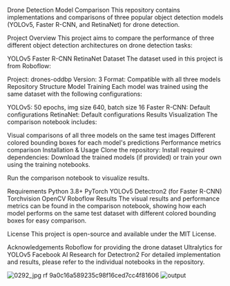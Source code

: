 Drone Detection Model Comparison
This repository contains implementations and comparisons of three popular object detection models (YOLOv5, Faster R-CNN, and RetinaNet) for drone detection.

Project Overview
This project aims to compare the performance of three different object detection architectures on drone detection tasks:

YOLOv5
Faster R-CNN
RetinaNet
Dataset
The dataset used in this project is from Roboflow:

Project: drones-oddbp
Version: 3
Format: Compatible with all three models
Repository Structure
Model Training
Each model was trained using the same dataset with the following configurations:

YOLOv5: 50 epochs, img size 640, batch size 16
Faster R-CNN: Default configurations
RetinaNet: Default configurations
Results Visualization
The comparison notebook includes:

Visual comparisons of all three models on the same test images
Different colored bounding boxes for each model's predictions
Performance metrics comparison
Installation & Usage
Clone the repository:
Install required dependencies:
Download the trained models (if provided) or train your own using the training notebooks.

Run the comparison notebook to visualize results.

Requirements
Python 3.8+
PyTorch
YOLOv5
Detectron2 (for Faster R-CNN)
Torchvision
OpenCV
Roboflow
Results
The visual results and performance metrics can be found in the comparison notebook, showing how each model performs on the same test dataset with different colored bounding boxes for easy comparison.

License
This project is open-source and available under the MIT License.

Acknowledgements
Roboflow for providing the drone dataset
Ultralytics for YOLOv5
Facebook AI Research for Detectron2
For detailed implementation and results, please refer to the individual notebooks in the repository.

![0292_jpg rf 9a0c16a589235c98f16ced7cc4f81606](https://github.com/user-attachments/assets/1c5fb61b-7ccc-4528-8103-bec594e93359)
![output](https://github.com/user-attachments/assets/d5e2c6c2-1110-41e3-8027-ab397837e4e4)
